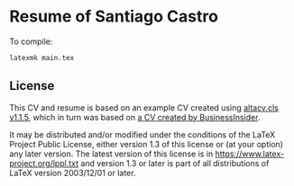 # Resume of Santiago Castro

To compile:

```bash
latexmk main.tex
```

## License

This CV and resume is based on an example CV created using [altacv.cls v1.1.5](https://github.com/liantze/AltaCV),
which in turn was based on [a CV created by BusinessInsider](http://www.businessinsider.my/a-sample-resume-for-marissa-mayer-2016-7/).

It may be distributed and/or modified under the conditions of the LaTeX Project Public License, either version 1.3
of this license or (at your option) any later version.
The latest version of this license is in https://www.latex-project.org/lppl.txt
and version 1.3 or later is part of all distributions of LaTeX version 2003/12/01 or later.
